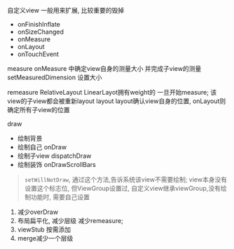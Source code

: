 自定义view
一般用来扩展, 比较重要的毁掉
  - onFinishInflate
  - onSizeChanged
  - onMeasure
  - onLayout
  - onTouchEvent

measure
  onMeasure 中确定view自身的测量大小 并完成子view的测量
  setMeasuredDimension 设置大小

  remeasure
    RelativeLayout LinearLayot拥有weight的
    一旦开始measure; 该view的子view都会被重新layout
layout
  layout确认view自身的位置, onLayout则确定所有子view的位置

draw
  - 绘制背景
  - 绘制自己 onDraw
  - 绘制子view  dispatchDraw
  - 绘制装饰  onDrawScrollBars

> `setWillNotDraw`, 通过这个方法,告诉系统该view不需要绘制; view本身没有设置这个标志位, 但ViewGroup设置过, 自定义view继承viewGroup,没有绘制功能时, 需要自己设置

1. 减少overDraw
2. 布局扁平化, 减少层级
    减少remeasure;
3. viewStub 按需添加
4. merge减少一个层级
